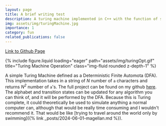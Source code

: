 ```yaml
---
layout: page
title: A brief writing test
description: A turing machine implemented in C++ with the function of squaring N number of [REDACTED].
img: assets/img/turingMachine.jpg
importance: 1
category: fun
related_publications: false
---
```


[Link to Github Page](https://github.com/clarkWakeland/cplusplusprojects/tree/master/Turing%20Machine)

<div class="row">
    <div class="col"></div>
    <div class="col-lg-">
        {% include figure.liquid loading="eager" path="assets/img/turingOpt.gif" title="Turing Machine Operation" class="img-fluid rounded z-depth-1" %}
    </div>
    <div class="col"></div>
</div>

A simple Turing Machine defined as a Deterministic Finite Automota (DFA). This implementation takes in a string of *N* number of `a` characters and returns *N<sup>2</sup>* number of `a`'s. The full project can be found on my github [here](https://github.com/clarkWakeland/cplusplusprojects/tree/master/Turing%20Machine). The alphabet and transition states can be updated for any algorithm you can think of, and it will be performed by the DFA. Because this is Turing complete, it could theoretically be used to simulate anything a normal computer can, although that would be really time consuming and I wouldn't recommend it. That would be like [trying to travel around the world only by swimming]({% link _posts/2024-06-01-magellan.md %}).
